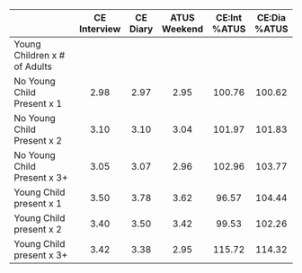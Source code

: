 
|                      | CE<br>Interview |  CE<br>Diary | ATUS<br>Weekend | CE:Int<br>%ATUS | CE:Dia<br>%ATUS |
| -------------------- | :----------: | :----------: | :----------: | :----------: | :----------: |
| Young Children x # of Adults |              |              |              |              |              |
| No Young Child Present x 1 |         2.98 |         2.97 |         2.95 |       100.76 |       100.62 |
| No Young Child Present x 2 |         3.10 |         3.10 |         3.04 |       101.97 |       101.83 |
| No Young Child Present x 3+ |         3.05 |         3.07 |         2.96 |       102.96 |       103.77 |
| Young Child present x 1 |         3.50 |         3.78 |         3.62 |        96.57 |       104.44 |
| Young Child present x 2 |         3.40 |         3.50 |         3.42 |        99.53 |       102.26 |
| Young Child present x 3+ |         3.42 |         3.38 |         2.95 |       115.72 |       114.32 |

